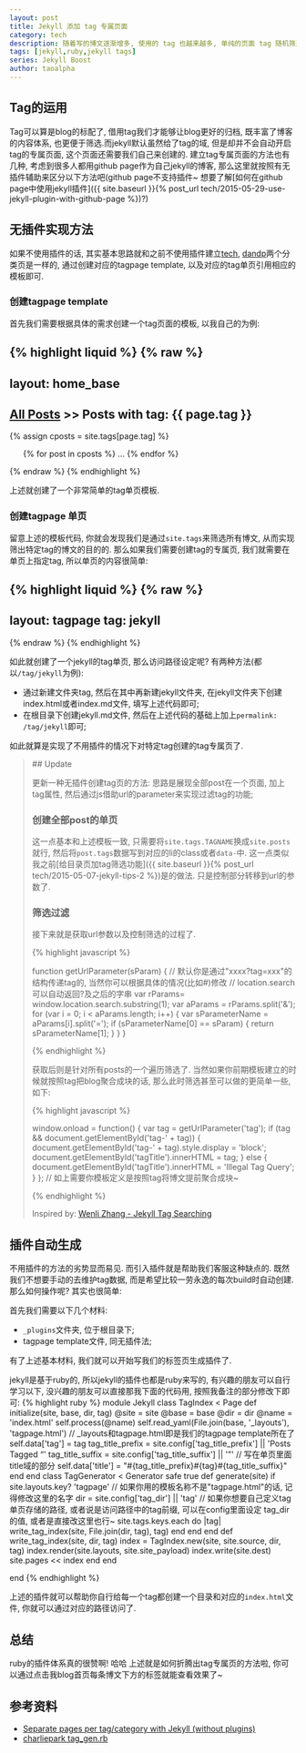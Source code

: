 ```yaml
---
layout: post
title: Jekyll 添加 tag 专属页面
category: tech 
description: 随着写的博文逐渐增多, 使用的 tag 也越来越多, 单纯的页面 tag 随机筛选就变的不够用了, 于是今天就顺带的开启了 tag 的单页展示.
tags: [jekyll,ruby,jekyll tags] 
series: Jekyll Boost
author: taoalpha
---
```


## Tag的运用

Tag可以算是blog的标配了, 借用tag我们才能够让blog更好的归档, 既丰富了博客的内容体系, 也更便于筛选.而jekyll默认虽然给了tag的域, 但是却并不会自动开启tag的专属页面, 这个页面还需要我们自己来创建的. 建立tag专属页面的方法也有几种, 考虑到很多人都用github page作为自己jekyll的博客, 那么这里就按照有无插件辅助来区分以下方法吧(github page不支持插件~ 想要了解[如何在github page中使用jekyll插件]({{ site.baseurl }}{% post_url tech/2015-05-29-use-jekyll-plugin-with-github-page %})?)

## 无插件实现方法

如果不使用插件的话, 其实基本思路就和之前不使用插件建立[tech](/blog/tech), [dandp](/blog/dandp)两个分类页是一样的, 通过创建对应的tagpage template, 以及对应的tag单页引用相应的模板即可.

### 创建tagpage template

首先我们需要根据具体的需求创建一个tag页面的模板, 以我自己的为例:

{% highlight liquid %}
{% raw %}
---
layout: home_base
---

<nav id="bread">
  <h2><a href="/blog">All Posts</a> >> Posts with tag: {{ page.tag }}</h2>
</nav>
{% assign cposts = site.tags[page.tag] %}
<article>
  <ul class="article-list">
    {% for post in cposts %}
    ... <!-- 填充展示内容 -->
    {% endfor %}
  </ul>
</article>
{% endraw %}
{% endhighlight %}

上述就创建了一个非常简单的tag单页模板.

### 创建tagpage 单页

留意上述的模板代码, 你就会发现我们是通过`site.tags`来筛选所有博文, 从而实现筛出特定tag的博文的目的的. 那么如果我们需要创建tag的专属页, 我们就需要在单页上指定tag, 所以单页的内容很简单:

{% highlight liquid %}
{% raw %}
---
layout: tagpage
tag: jekyll
---
{% endraw %}
{% endhighlight %}

如此就创建了一个jekyll的tag单页, 那么访问路径设定呢? 有两种方法(都以`/tag/jekyll`为例):

- 通过新建文件夹tag, 然后在其中再新建jekyll文件夹, 在jekyll文件夹下创建index.html或者index.md文件, 填写上述代码即可;
- 在根目录下创建jekyll.md文件, 然后在上述代码的基础上加上`permalink: /tag/jekyll`即可;

如此就算是实现了不用插件的情况下对特定tag创建的tag专属页了.

<blockquote class="special update" markdown="1" data-flag="gotsomeupdateshere">
## Update

更新一种无插件创建tag页的方法: 思路是展现全部post在一个页面, 加上tag属性, 然后通过js借助url的parameter来实现过滤tag的功能;

### 创建全部post的单页

这一点基本和上述模板一致, 只需要将`site.tags.TAGNAME`换成`site.posts`就行, 然后将`post.tags`数据写到对应的li的class或者`data-`中. 这一点类似我之前[给目录页加tag筛选功能]({{ site.baseurl }}{% post_url tech/2015-05-07-jekyll-tips-2 %})是的做法. 只是控制部分转移到url的参数了.

### 筛选过滤

接下来就是获取url参数以及控制筛选的过程了.

{% highlight javascript %}

function getUrlParameter(sParam)
{
  // 默认你是通过"xxxx?tag=xxx"的结构传递tag的, 当然你可以根据具体的情况(比如#)修改
  // location.search可以自动返回?及之后的字串
  var rParams= window.location.search.substring(1);
  var aParams = rParams.split('&');
  for (var i = 0; i < aParams.length; i++) 
  {
    var sParameterName = aParams[i].split('=');
    if (sParameterName[0] == sParam) 
    {
      return sParameterName[1];
    }
  }
} 

{% endhighlight %}

获取后则是针对所有posts的一个遍历筛选了. 当然如果你前期模板建立的时候就按照tag把blog聚合成块的话, 那么此时筛选甚至可以做的更简单一些, 如下:

{% highlight javascript %}

window.onload = function() {
  var tag = getUrlParameter('tag');
  if (tag && document.getElementById('tag-' + tag)) {
    document.getElementById('tag-' + tag).style.display = 'block';
    document.getElementById('tagTitle').innerHTML = tag;
  } else {
    document.getElementById('tagTitle').innerHTML = 'Illegal Tag Query';
  }
};
// 如上需要你模板定义是按照tag将博文提前聚合成块~

{% endhighlight %}

Inspired by: [Wenli Zhang - Jekyll Tag Searching ](http://zhangwenli.com/blog/2014/05/18/jekyll-tag-searching/)

</blockquote>

## 插件自动生成

不用插件的方法的劣势显而易见. 而引入插件就是帮助我们客服这种缺点的. 既然我们不想要手动的去维护tag数据, 而是希望比较一劳永逸的每次build时自动创建. 那么如何操作呢? 其实也很简单:

首先我们需要以下几个材料:

- `_plugins`文件夹, 位于根目录下;
- tagpage template文件, 同无插件法;

有了上述基本材料, 我们就可以开始写我们的标签页生成插件了.

jekyll是基于ruby的, 所以jekyll的插件也都是ruby来写的, 有兴趣的朋友可以自行学习以下, 没兴趣的朋友可以直接那我下面的代码用, 按照我备注的部分修改下即可:
{% highlight ruby %}
module Jekyll
  class TagIndex < Page
    def initialize(site, base, dir, tag)
      @site = site
      @base = base
      @dir = dir
      @name = 'index.html'
      self.process(@name)
      self.read_yaml(File.join(base, '_layouts'), 'tagpage.html')
      // _layouts和tagpage.html即是我们的tagpage template所在了
      self.data['tag'] = tag
      tag_title_prefix = site.config['tag_title_prefix'] || 'Posts Tagged &ldquo;'
      tag_title_suffix = site.config['tag_title_suffix'] || '&rdquo;'
      // 写在单页里面title域的部分
      self.data['title'] = "#{tag_title_prefix}#{tag}#{tag_title_suffix}"
    end
  end
  class TagGenerator < Generator
    safe true
    def generate(site)
      if site.layouts.key? 'tagpage'
      // 如果你用的模板名称不是"tagpage.html"的话, 记得修改这里的名字
        dir = site.config['tag_dir'] || 'tag'
        // 如果你想要自己定义tag单页存储的路径, 或者说是访问路径中的tag前缀, 可以在config里面设定 tag_dir 的值, 或者是直接改这里也行~
        site.tags.keys.each do |tag|
          write_tag_index(site, File.join(dir, tag), tag)
        end
      end
    end
    def write_tag_index(site, dir, tag)
      index = TagIndex.new(site, site.source, dir, tag)
      index.render(site.layouts, site.site_payload)
      index.write(site.dest)
      site.pages << index
    end
  end

end
{% endhighlight %}

上述的插件就可以帮助你自行给每一个tag都创建一个目录和对应的`index.html`文件, 你就可以通过对应的路径访问了.

## 总结

ruby的插件体系真的很赞啊! 哈哈 上述就是如何折腾出tag专属页的方法啦, 你可以通过点击我blog首页每条博文下方的标签就能查看效果了~

## 参考资料

- [Separate pages per tag/category with Jekyll (without plugins)](http://christianspecht.de/2014/10/25/separate-pages-per-tag-category-with-jekyll-without-plugins/)
- [charliepark tag_gen.rb](https://github.com/charliepark/charliepark.github.com/blob/master/_plugins/tag_gen.rb)

